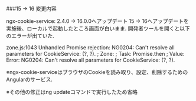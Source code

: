 ###15 → 16 変更内容

ngx-cookie-service: 2.4.0 →  16.0.0へアップデート
15 → 16へアップデートを実施後、ローカルで起動したところ画面が白いまま.
開発者ツールを開くと以下のエラーが出ていた.

zone.js:1043 Unhandled Promise rejection: NG0204: Can't resolve all parameters for CookieService: (?, ?). ;
Zone: <root> ; Task: Promise.then ; Value: Error: NG0204: Can't resolve all parameters for CookieService: (?, ?).


※ngx-cookie-serviceはブラウザのCookieを読み取り、設定、削除するためのAngularのサービス.

※その他の修正はng updateコマンドで実行したため省略
